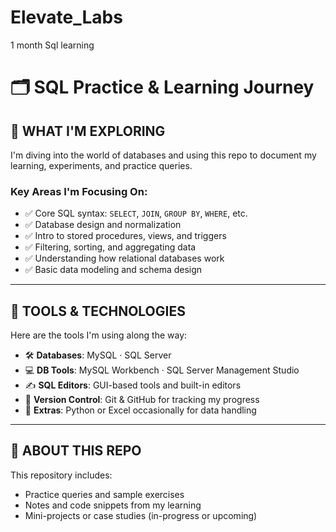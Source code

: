 # Elevate_Labs

 1 month Sql learning 

# 🗂️ SQL Practice & Learning Journey

## 🧠 WHAT I'M EXPLORING

I'm diving into the world of databases and using this repo to document my learning, experiments, and practice queries.

### Key Areas I'm Focusing On:

- ✅ Core SQL syntax: `SELECT`, `JOIN`, `GROUP BY`, `WHERE`, etc.
- ✅ Database design and normalization
- ✅ Intro to stored procedures, views, and triggers
- ✅ Filtering, sorting, and aggregating data
- ✅ Understanding how relational databases work
- ✅ Basic data modeling and schema design

---

## 🔧 TOOLS & TECHNOLOGIES

Here are the tools I'm using along the way:

- 🛠️ **Databases**: MySQL · SQL Server
- 💻 **DB Tools**: MySQL Workbench · SQL Server Management Studio
- ✍️ **SQL Editors**: GUI-based tools and built-in editors
- 🌿 **Version Control**: Git & GitHub for tracking my progress
- 🧪 **Extras**: Python or Excel occasionally for data handling

---

## 📁 ABOUT THIS REPO

This repository includes:
- Practice queries and sample exercises
- Notes and code snippets from my learning
- Mini-projects or case studies (in-progress or upcoming)

